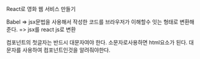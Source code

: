 React로 영화 웹 서비스 만들기

Babel => jsx문법을 사용해서 작성한 코드를 브라우저가 이해할수 잇는 형태로 변환해준다. 
      => jsx를 react js로 변환

컴포넌트의 첫글자는 반드시 대문자여야 한다. 소문자로사용하면 html요소가 된다.
대문자를 사용하여 컴포넌트인것을 알려줘야한다.